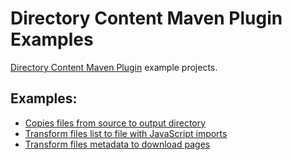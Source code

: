 # Directory Content Maven Plugin Examples
[Directory Content Maven Plugin](http://directory-content-maven-plugin.projects.gabrys.biz/) example projects.

## Examples:
* [Copies files from source to output directory](copy)
* [Transform files list to file with JavaScript imports](transformList)
* [Transform files metadata to download pages](transformMetadata)
